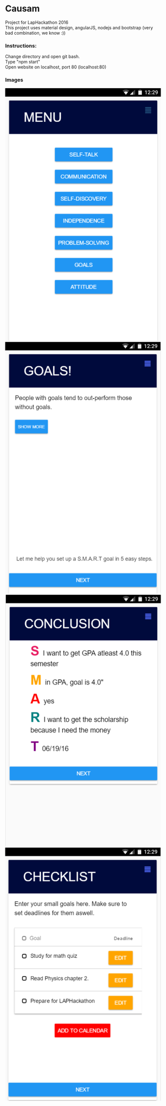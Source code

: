 # Causam
Project for LapHackathon 2016  
This project uses material design, angularJS, nodejs and bootstrap (very bad combination, we know :))  
### Instructions:  
Change directory and open git bash.  
Type "npm start"   
Open website on localhost, port 80 (localhost:80)  
  
  
  ### Images
 ![alt tag](https://raw.githubusercontent.com/DontSeeSharp/Causam/master/images/menu.png)  
 ![alt tag](https://raw.githubusercontent.com/DontSeeSharp/Causam/master/images/goals.png) 
 ![alt tag](https://raw.githubusercontent.com/DontSeeSharp/Causam/master/images/conclusion.png) 
 ![alt tag](https://raw.githubusercontent.com/DontSeeSharp/Causam/master/images/checklist.png) 

